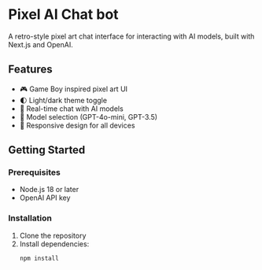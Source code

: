 # Pixel AI Chat bot

A retro-style pixel art chat interface for interacting with AI models, built with Next.js and OpenAI.

## Features

- 🎮 Game Boy inspired pixel art UI
- 🌓 Light/dark theme toggle
- 💬 Real-time chat with AI models
- 🔄 Model selection (GPT-4o-mini, GPT-3.5)
- 📱 Responsive design for all devices

## Getting Started

### Prerequisites

- Node.js 18 or later
- OpenAI API key

### Installation

1. Clone the repository
2. Install dependencies:
   ```bash
   npm install

